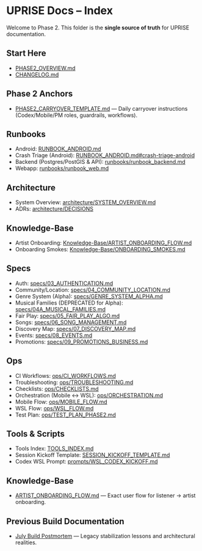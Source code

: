 # UPRISE Docs – Index

Welcome to Phase 2. This folder is the **single source of truth** for UPRISE documentation.

## Start Here
- [PHASE2_OVERVIEW.md](./PHASE2_OVERVIEW.md)
- [CHANGELOG.md](./CHANGELOG.md)

## Phase 2 Anchors
- [PHASE2_CARRYOVER_TEMPLATE.md](./PHASE2_CARRYOVER_TEMPLATE.md) — Daily carryover instructions (Codex/Mobile/PM roles, guardrails, workflows).

## Runbooks
- Android: [RUNBOOK_ANDROID.md](./RUNBOOK_ANDROID.md)
- Crash Triage (Android): [RUNBOOK_ANDROID.md#crash-triage-android](./RUNBOOK_ANDROID.md#crash-triage-android)
- Backend (Postgres/PostGIS & API): [runbooks/runbook_backend.md](./runbooks/runbook_backend.md)
- Webapp: [runbooks/runbook_web.md](./runbooks/runbook_web.md)

## Architecture
- System Overview: [architecture/SYSTEM_OVERVIEW.md](./architecture/SYSTEM_OVERVIEW.md)
- ADRs: [architecture/DECISIONS](./architecture/DECISIONS)

## Knowledge-Base
- Artist Onboarding: [Knowledge-Base/ARTIST_ONBOARDING_FLOW.md](./Knowledge-Base/ARTIST_ONBOARDING_FLOW.md)
- Onboarding Smokes: [Knowledge-Base/ONBOARDING_SMOKES.md](./Knowledge-Base/ONBOARDING_SMOKES.md)

## Specs
- Auth: [specs/03_AUTHENTICATION.md](./specs/03_AUTHENTICATION.md)
- Community/Location: [specs/04_COMMUNITY_LOCATION.md](./specs/04_COMMUNITY_LOCATION.md)
- Genre System (Alpha): [specs/GENRE_SYSTEM_ALPHA.md](./specs/GENRE_SYSTEM_ALPHA.md)
- Musical Families (DEPRECATED for Alpha): [specs/04A_MUSICAL_FAMILIES.md](./specs/04A_MUSICAL_FAMILIES.md)
- Fair Play: [specs/05_FAIR_PLAY_ALGO.md](./specs/05_FAIR_PLAY_ALGO.md)
- Songs: [specs/06_SONG_MANAGEMENT.md](./specs/06_SONG_MANAGEMENT.md)
- Discovery Map: [specs/07_DISCOVERY_MAP.md](./specs/07_DISCOVERY_MAP.md)
- Events: [specs/08_EVENTS.md](./specs/08_EVENTS.md)
- Promotions: [specs/09_PROMOTIONS_BUSINESS.md](./specs/09_PROMOTIONS_BUSINESS.md)

## Ops
- CI Workflows: [ops/CI_WORKFLOWS.md](./ops/CI_WORKFLOWS.md)
- Troubleshooting: [ops/TROUBLESHOOTING.md](./ops/TROUBLESHOOTING.md)
- Checklists: [ops/CHECKLISTS.md](./ops/CHECKLISTS.md)
- Orchestration (Mobile ↔ WSL): [ops/ORCHESTRATION.md](./ops/ORCHESTRATION.md)
- Mobile Flow: [ops/MOBILE_FLOW.md](./ops/MOBILE_FLOW.md)
- WSL Flow: [ops/WSL_FLOW.md](./ops/WSL_FLOW.md)
- Test Plan: [ops/TEST_PLAN_PHASE2.md](./ops/TEST_PLAN_PHASE2.md)

## Tools & Scripts
- Tools Index: [TOOLS_INDEX.md](./TOOLS_INDEX.md)
- Session Kickoff Template: [SESSION_KICKOFF_TEMPLATE.md](./SESSION_KICKOFF_TEMPLATE.md)
- Codex WSL Prompt: [prompts/WSL_CODEX_KICKOFF.md](./prompts/WSL_CODEX_KICKOFF.md)

## Knowledge-Base
- [ARTIST_ONBOARDING_FLOW.md](Knowledge-Base/ARTIST_ONBOARDING_FLOW.md) — Exact user flow for listener → artist onboarding.

## Previous Build Documentation
- [July Build Postmortem](july-model/JULY_BUILD_POSTMORTEM.md) — Legacy stabilization lessons and architectural realities.
